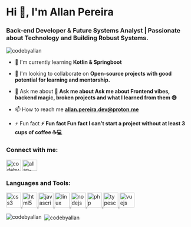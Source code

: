# Hi 👋, I'm Allan Pereira

### Back-end Developer & Future Systems Analyst | Passionate about Technology and Building Robust Systems.

<p align="left"> <img src="https://komarev.com/ghpvc/?username=codebyallan&label=Profile%20views&color=0e75b6&style=flat" alt="codebyallan" /> </p>

- 🌱 I'm currently learning **Kotlin & Springboot**

- 👯 I'm looking to collaborate on **Open-source projects with good potential for learning and mentorship.**

- 💬 Ask me about **💬 Ask me about Ask me about Frontend vibes, backend magic, broken projects and what I learned from them 😅**

- 📫 How to reach me **allan.pereira.dev@proton.me**

- ⚡ Fun fact **⚡ Fun fact Fun fact I can’t start a project without at least 3 cups of coffee ☕💻**

<h3 align="left">Connect with me:</h3>
<p align="left">
<a href="https://github.com/codebyallan" target="blank"><img align="center" src="https://raw.githubusercontent.com/rahuldkjain/github-profile-readme-generator/master/src/images/icons/Social/github.svg" alt="codebyallan" height="30" width="40" /></a>
<a href="https://linkedin.com/in/allan-pereira-324748232" target="blank"><img align="center" src="https://raw.githubusercontent.com/rahuldkjain/github-profile-readme-generator/master/src/images/icons/Social/linked-in-alt.svg" alt="allan-pereira-324748232" height="30" width="40" /></a>
</p>

<h3 align="left">Languages and Tools:</h3>
<p align="left"> <a href="https://developer.mozilla.org/en-US/docs/Web/css3" target="_blank" rel="noreferrer"> <img src="https://skillicons.dev/icons?i=css" alt="css3" width="40" height="40"/> </a> <a href="https://developer.mozilla.org/en-US/docs/Web/html5" target="_blank" rel="noreferrer"> <img src="https://skillicons.dev/icons?i=html" alt="html5" width="40" height="40"/> </a> <a href="https://developer.mozilla.org/en-US/docs/Web/javascript" target="_blank" rel="noreferrer"> <img src="https://skillicons.dev/icons?i=js" alt="javascript" width="40" height="40"/> </a> <a href="https://developer.mozilla.org/en-US/docs/Web/linux" target="_blank" rel="noreferrer"> <img src="https://skillicons.dev/icons?i=linux" alt="linux" width="40" height="40"/> </a> <a href="https://developer.mozilla.org/en-US/docs/Web/nodejs" target="_blank" rel="noreferrer"> <img src="https://skillicons.dev/icons?i=nodejs" alt="nodejs" width="40" height="40"/> </a> <a href="https://developer.mozilla.org/en-US/docs/Web/php" target="_blank" rel="noreferrer"> <img src="https://skillicons.dev/icons?i=php" alt="php" width="40" height="40"/> </a> <a href="https://developer.mozilla.org/en-US/docs/Web/typescript" target="_blank" rel="noreferrer"> <img src="https://skillicons.dev/icons?i=ts" alt="typescript" width="40" height="40"/> </a> <a href="https://developer.mozilla.org/en-US/docs/Web/vuejs" target="_blank" rel="noreferrer"> <img src="https://skillicons.dev/icons?i=vue" alt="vuejs" width="40" height="40"/> </a></p>

<p><img align="left" src="https://github-readme-stats.vercel.app/api/top-langs?username=codebyallan&show_icons=true&locale=en&layout=compact" alt="codebyallan" /></p>

<p>&nbsp;<img align="center" src="https://github-readme-stats.vercel.app/api?username=codebyallan&show_icons=true&locale=en" alt="codebyallan" /></p>


